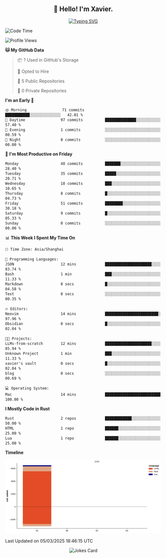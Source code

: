 <h2 align="center">👋 Hello! I'm Xavier.</h2>

<!-- typing svg starts -->
<div align="center">
 <a href="https://git.io/typing-svg"><img src="https://readme-typing-svg.demolab.com?font=Fira+Code&size=16&pause=1000&color=FFFFFFF0&width=435&lines=Fear+is+temporary.+Regret+is+forever." alt="Typing SVG" /></a>
</div>
<!-- typing svg ends -->

<!--START_SECTION:waka-->
![Code Time](http://img.shields.io/badge/Code%20Time-257%20hrs%2037%20mins-blue)

![Profile Views](http://img.shields.io/badge/Profile%20Views-0-blue)

**🐱 My GitHub Data** 

> 📦 ? Used in GitHub's Storage 
 > 
> 💼 Opted to Hire
 > 
> 📜 5 Public Repositories 
 > 
> 🔑 0 Private Repositories 
 > 
**I'm an Early 🐤** 

```text
🌞 Morning                71 commits          ███████████░░░░░░░░░░░░░░   42.01 % 
🌆 Daytime                97 commits          ██████████████░░░░░░░░░░░   57.40 % 
🌃 Evening                1 commits           ░░░░░░░░░░░░░░░░░░░░░░░░░   00.59 % 
🌙 Night                  0 commits           ░░░░░░░░░░░░░░░░░░░░░░░░░   00.00 % 
```
📅 **I'm Most Productive on Friday** 

```text
Monday                   48 commits          ███████░░░░░░░░░░░░░░░░░░   28.40 % 
Tuesday                  35 commits          █████░░░░░░░░░░░░░░░░░░░░   20.71 % 
Wednesday                18 commits          ███░░░░░░░░░░░░░░░░░░░░░░   10.65 % 
Thursday                 8 commits           █░░░░░░░░░░░░░░░░░░░░░░░░   04.73 % 
Friday                   51 commits          ████████░░░░░░░░░░░░░░░░░   30.18 % 
Saturday                 9 commits           █░░░░░░░░░░░░░░░░░░░░░░░░   05.33 % 
Sunday                   0 commits           ░░░░░░░░░░░░░░░░░░░░░░░░░   00.00 % 
```


📊 **This Week I Spent My Time On** 

```text
🕑︎ Time Zone: Asia/Shanghai

💬 Programming Languages: 
JSON                     12 mins             █████████████████████░░░░   83.74 % 
Bash                     1 min               ███░░░░░░░░░░░░░░░░░░░░░░   11.33 % 
Markdown                 0 secs              █░░░░░░░░░░░░░░░░░░░░░░░░   04.58 % 
Text                     0 secs              ░░░░░░░░░░░░░░░░░░░░░░░░░   00.35 % 

🔥 Editors: 
Neovim                   14 mins             ████████████████████████░   97.96 % 
Obsidian                 0 secs              █░░░░░░░░░░░░░░░░░░░░░░░░   02.04 % 

🐱‍💻 Projects: 
LLMs-from-scratch        12 mins             █████████████████████░░░░   85.94 % 
Unknown Project          1 min               ███░░░░░░░░░░░░░░░░░░░░░░   11.33 % 
xavier's vault           0 secs              █░░░░░░░░░░░░░░░░░░░░░░░░   02.04 % 
blog                     0 secs              ░░░░░░░░░░░░░░░░░░░░░░░░░   00.69 % 

💻 Operating System: 
Mac                      14 mins             █████████████████████████   100.00 % 
```

**I Mostly Code in Rust** 

```text
Rust                     2 repos             ████████████░░░░░░░░░░░░░   50.00 % 
HTML                     1 repo              ██████░░░░░░░░░░░░░░░░░░░   25.00 % 
Lua                      1 repo              ██████░░░░░░░░░░░░░░░░░░░   25.00 % 
```



**Timeline**

![Lines of Code chart](https://raw.githubusercontent.com/xavier2code/xavier2code/main/assets/bar_graph.png)


 Last Updated on 05/03/2025 18:46:15 UTC
<!--END_SECTION:waka-->

<!-- jokes card -->
<div align="center">
 <img src="https://readme-jokes.vercel.app/api?hideBorder" alt="Jokes Card" />
</div>
